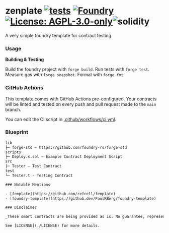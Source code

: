 # zenplate [![tests](https://github.com/z0r0z/zenplate/actions/workflows/ci.yml/badge.svg?label=tests)](https://github.com/z0r0z/zenplate/actions/workflows/ci.yml) [![Foundry][foundry-badge]][foundry] [![License: AGPL-3.0-only][license-badge]][license]![solidity](https://img.shields.io/badge/solidity-%5E0.8.19-black)

[foundry]: https://getfoundry.sh/
[foundry-badge]: https://img.shields.io/badge/Built%20with-Foundry-FFDB1C.svg
[license]: https://opensource.org/license/agpl-v3/
[license-badge]: https://img.shields.io/badge/License-AGPL-black.svg

A very simple foundry template for contract testing.

### Usage

**Building & Testing**

Build the foundry project with `forge build`. Run tests with `forge test`. Measure gas with `forge snapshot`. Format with `forge fmt`.

### GitHub Actions

This template comes with GitHub Actions pre-configured. Your contracts will be linted and tested on every push and pull
request made to the `main` branch.

You can edit the CI script in [.github/workflows/ci.yml](./.github/workflows/ci.yml).

### Blueprint

```txt
lib
├─ forge-std — https://github.com/foundry-rs/forge-std
scripts
├─ Deploy.s.sol — Example Contract Deployment Script
src
├─ Tester — Test Contract
test
└─ Tester.t - Testing Contract

### Notable Mentions

- [femplate](https://github.com/refcell/femplate)
- [foundry-template](https://github.dev/PaulRBerg/foundry-template)

### Disclaimer

_These smart contracts are being provided as is. No guarantee, representation or warranty is being made, express or implied, as to the safety or correctness of the user interface or the smart contracts. They have not been audited and as such there can be no assurance they will work as intended, and users may experience delays, failures, errors, omissions, loss of transmitted information or loss of funds. The creators are not liable for any of the foregoing. Users should proceed with caution and use at their own risk._

See [LICENSE](./LICENSE) for more details.
